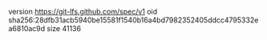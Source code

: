 version https://git-lfs.github.com/spec/v1
oid sha256:28dfb31acb5940be15581f1540b16a4bd7982352405ddcc4795332ea6810ac9d
size 41136

